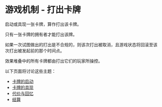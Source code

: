 # 游戏机制 - 打出卡牌

启动或具现一张卡牌，算作打出该卡牌。

只有一张卡牌的拥有者才能打出该牌。

如果一次试图做出的打出是不合规的，则该次打出被取消，且游戏状态将回滚至该次打出被发起前的那个时间点。

效果堆叠中的所有卡牌都由打出它们的玩家所操控。

以下页面将讨论这些主题：

* [卡牌的启动](da-chu-ka-pai-ka-pai-de-qi-dong.md)
* [卡牌的具现](da-chu-ka-pai-ka-pai-de-ju-xian.md)
* [代价与回忆](da-chu-ka-pai-dai-jia-yu-hui-yi.md)
* [结算](da-chu-ka-pai-jie-suan.md)
